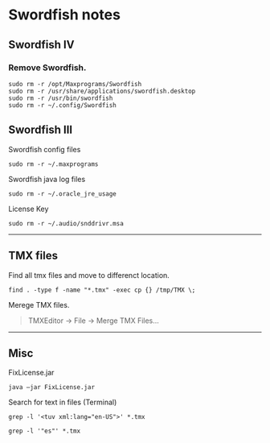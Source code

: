 # Swordfish notes

## Swordfish IV
### Remove Swordfish.
```
sudo rm -r /opt/Maxprograms/Swordfish
sudo rm -r /usr/share/applications/swordfish.desktop
sudo rm -r /usr/bin/swordfish
sudo rm -r ~/.config/Swordfish
```

## Swordfish III
Swordfish config files
```
sudo rm -r ~/.maxprograms
```

Swordfish java log files
```
sudo rm -r ~/.oracle_jre_usage
```

License Key
```
sudo rm -r ~/.audio/snddrivr.msa
```
---

## TMX files
Find all tmx files and move to differenct location.
```
find . -type f -name "*.tmx" -exec cp {} /tmp/TMX \;
```
Merege TMX files.
> TMXEditor -> File -> Merge TMX Files...

---

## Misc

FixLicense.jar
```
java –jar FixLicense.jar
```
Search for text in files (Terminal)
```
grep -l '<tuv xml:lang="en-US">' *.tmx

grep -l '"es"' *.tmx
```
